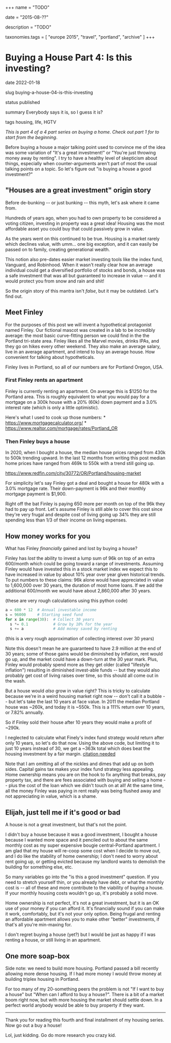 +++
name = "TODO"

date = "2015-08-??"

description = "TODO"

taxonomies.tags = [
    "europe 2015", "travel", "portland", "archive"
]
+++
# Buying a House Part 4: Is this investing?

date
2022-01-18

slug
buying-a-house-04-is-this-investing

status
published

summary
Everybody says it is, so I guess it is?

tags
housing, life, HGTV

*This is part 4 of a 4 part series on buying a home*. *Check out part 1
for to start from the beginning*.

Before buying a house a major talking point used to convince me of the
idea was some variation of "It's a great investment!" or "You're just
throwing money away by renting". I try to have a healthy level of
skepticism about things, especially when counter-arguments aren't part
of most the usual talking points on a topic. So let's figure out "is
buying a house a good investment?"

## "Houses are a great investment" origin story

Before de-bunking -- or just bunking -- this myth, let's ask where it
came from.

Hundreds of years ago, when you had to own property to be considered a
voting citizen, investing in property was a great idea! Housing was the
most affordable asset you could buy that could passively grow in value.

As the years went on this continued to be true. Housing is a market
rarely which declines value, with umm... one big exception, and it can
easily be passed on to family, creating generational wealth.

This notion also pre-dates easier market investing tools like the index
fund, Vanguard, and Robinhood. When it wasn't really clear how an
average individual could get a diversified portfolio of stocks and
bonds, a house was a safe investment that was all but guaranteed to
increase in value -- and it would protect you from snow and rain and
shit!

So the origin story of this mantra isn't *false*, but it may be
outdated. Let's find out.

## Meet Finley

For the purposes of this post we will invent a hypothetical protagonist
named Finley. Our fictional mascot was created in a lab to be incredibly
average: the most basic curve-fitting person we could find in the the
Portland tri-state area. Finley likes all the Marvel movies, drinks
IPAs, and they go on hikes every other weekend. They also make an
average salary, live in an average apartment, and intend to buy an
average house. How convenient for talking about hypotheticals.

Finley lives in Portland, so all of our numbers are for Portland Oregon,
USA.

### First Finley rents an apartment

Finley is currently renting an apartment. On average this is \$1250 for
the Portland area. This is roughly equivalent to what you would pay for
a mortgage on a 300k house with a 20% (60k) down payment and a 3.0%
interest rate (which is only a little optimistic).

Here's what I used to cook up those numbers: \*
<https://www.mortgagecalculator.org/> \*
<https://www.realtor.com/mortgage/rates/Portland_OR>

### Then Finley buys a house

In 2020, when I bought a house, the median house prices ranged from 430k
to 500k trending upward. In the last 12 months from writing this post
median home prices have ranged from 469k to 550k with a trend still
going up.

<https://www.redfin.com/city/30772/OR/Portland/housing-market>

For simplicity let's say Finley got a deal and bought a house for 480k
with a 3.0% mortgage rate. Their down-payment is 96k and their monthly
mortgage payment is \$1,900.

Right off the bat Finley is paying 650 more per month on top of the 96k
they had to pay up front. Let's assume Finley is still able to cover
this cost since they're very frugal and despite cost of living going up
34% they are still spending less than 1/3 of their income on living
expenses.

## How money works for you

What has Finley *financially* gained and lost by buying a house?

Finley has *lost* the ability to invest a lump sum of 96k on top of an
extra 600/month which could be going toward a range of investments.
Assuming Finley would have invested this in a stock market index we
expect this to have increased in value by about 10% year over year given
historical trends. To put numbers to these claims: 96k alone would have
appreciated in value to 1,600,000 over 30 years, the duration of most
home loans. If we add the additional 600/month we would have about
2,860,000 after 30 years.

(these are very rough calculations using this python code)

``` python
a = 600 * 12  # Annual investable income
s = 96000     # Starting seed fund
for x in range(30):  # Collect 30 years
  s *= 0.1           # Grow by 10% for the year
  s += a             # Add money saved by renting
```

(this is a very rough approximation of collecting interest over 30
years)

Note this doesn't mean he are guaranteed to have 2.9 million at the end
of 30 years; some of those gains would be diminished by inflation, rent
would go up, and the market could have a down-turn at the 30 year mark.
Plus, Finley would probably spend more as they get older (called
"lifestyle inflation") resulting in diminished invest-able funds -- but
they would also probably get cost of living raises over time, so this
should all come out in the wash.

But a house would *also* grow in value right? This is tricky to
calculate because we're in a weird housing market right now -- don't
call it a bubble -- but let's take the last 10 years at face value. In
2011 the median Portland house was ~260k, and today it is ~550k. This is
a 111% return over 10 years, or 7.82% annually.

So if Finley sold their house after 10 years they would make a profit of
~290k.

I neglected to calculate what Finely's index fund strategy would return
after only 10 years, so let's do that now. Using the above code, but
limiting it to just 10 years instead of 30, we get a ~363k total which
does beat the housing investment by a fair margin. [citation
needed](https://www.calculator.net/roi-calculator.html?beginbalance=259000&endbalance=550000&investmenttime=date&investmentlength=2.5&beginbalanceday=08%2F01%2F2011&endbalanceday=08%2F01%2F2021&ctype=1&x=69&y=36/)

Note that I am omitting all of the nickles and dimes that add up on both
sides. Capital gains tax makes your index fund strategy less appealing.
Home ownership means you are on the hook to fix anything that breaks,
pay property tax, and there are fees associated with buying and selling
a home -- plus the cost of the loan which we didn't touch on at all! At
the same time, all the money Finley was paying in rent really was being
flushed away and not appreciating in value, which is a shame.

## Elijah, just tell me if it's good or bad

A house is not a great investment, but that's not the point.

I didn't buy a house because it was a good investment, I bought a house
because I wanted more space and it penciled out to about the same
monthly cost as my super expensive bougie central-Portland apartment. I
am glad that my house will re-coop some cost when I decide to move out,
and I do like the stability of home ownership; I don't need to worry
about rent going up, or getting evicted because my landlord wants to
demolish the building for something else, etc.

So many variables go into the "is this a good investment" question. If
you need to stretch yourself thin, or you already have debt, or what the
monthly cost is -- all of these and more contribute to the viability of
buying a house. If your monthly housing costs wouldn't go up, it's
probably a solid move.

Home ownership is not perfect, it's not a great investment, but it is an
OK use of your money if you can afford it. It's financially sound if you
can make it work, comfortably, but it's not your only option. Being
frugal and renting an affordable apartment allows you to make other
"better" investments, if that's all you're min-maxing for.

I don't regret buying a house (yet?) but I would be just as happy if I
was renting a house, or still living in an apartment.

## One more soap-box

Side note: we need to build more housing. Portland passed a bill
recently allowing more dense housing. If I had more money I would throw
money at building triplex housing in Portland.

For too many of my 20-something peers the problem is not "If I want to
buy a house" but "When can I afford to buy a house?". There is a bit of
a market boom right now, but with more housing the market should settle
down. In a perfect world anybody would be able to buy property if they
want.

------------------------------------------------------------------------

Thank you for reading this fourth and final installment of my housing
series. Now go out a buy a house!

Lol, just kidding. Go do more research you crazy kid.

